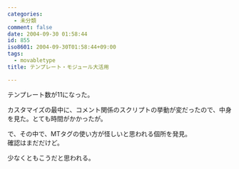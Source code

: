 ```yaml
---
categories:
  - 未分類
comment: false
date: 2004-09-30 01:58:44
id: 855
iso8601: 2004-09-30T01:58:44+09:00
tags:
  - movabletype
title: テンプレート・モジュール大活用

---
```


<div class="entry-body">
  <p>テンプレート数が11になった。</p>

  <p>カスタマイズの最中に、コメント関係のスクリプトの挙動が変だったので、中身を見た。とても時間がかかったが。</p>

  <p>で、その中で、MTタグの使い方が怪しいと思われる個所を発見。<br />
    確認はまだだけど。<br />
    <script type="text/javascript" src="<MTCGIPath><MTCommentScript>?__mode=cmtr_name_js"></script>
  </p>

  <p>少なくともこうだと思われる。<br />
    <script type="text/javascript" src="<<strong>$MTCGIPath$</strong>><<strong>$MTCommentScript$</strong>>?__mode=cmtr_name_js"></script>
  </p>
</div>
